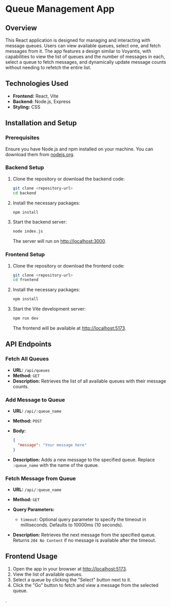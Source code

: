 # Queue Management App

## Overview

This React application is designed for managing and interacting with message queues. Users can view available queues, select one, and fetch messages from it. The app features a design similar to Voyantis, with capabilities to view the list of queues and the number of messages in each, select a queue to fetch messages, and dynamically update message counts without needing to refetch the entire list.

## Technologies Used

- **Frontend:** React, Vite
- **Backend:** Node.js, Express
- **Styling:** CSS

## Installation and Setup

### Prerequisites

Ensure you have Node.js and npm installed on your machine. You can download them from [nodejs.org](https://nodejs.org/).

### Backend Setup

1. Clone the repository or download the backend code:

    ```bash
    git clone <repository-url>
    cd backend
    ```

2. Install the necessary packages:

    ```bash
    npm install
    ```

3. Start the backend server:

    ```bash
    node index.js
    ```

    The server will run on [http://localhost:3000](http://localhost:3000).

### Frontend Setup

1. Clone the repository or download the frontend code:

    ```bash
    git clone <repository-url>
    cd frontend
    ```

2. Install the necessary packages:

    ```bash
    npm install
    ```

3. Start the Vite development server:

    ```bash
    npm run dev
    ```

    The frontend will be available at [http://localhost:5173](http://localhost:5173).

## API Endpoints

### Fetch All Queues

- **URL:** `/api/queues`
- **Method:** `GET`
- **Description:** Retrieves the list of all available queues with their message counts.

### Add Message to Queue

- **URL:** `/api/:queue_name`
- **Method:** `POST`
- **Body:**

    ```json
    {
      "message": "Your message here"
    }
    ```

- **Description:** Adds a new message to the specified queue. Replace `:queue_name` with the name of the queue.

### Fetch Message from Queue

- **URL:** `/api/:queue_name`
- **Method:** `GET`
- **Query Parameters:**
  - `timeout`: Optional query parameter to specify the timeout in milliseconds. Defaults to 10000ms (10 seconds).

- **Description:** Retrieves the next message from the specified queue. Returns `204 No Content` if no message is available after the timeout.

## Frontend Usage

1. Open the app in your browser at [http://localhost:5173](http://localhost:5173).
2. View the list of available queues.
3. Select a queue by clicking the "Select" button next to it.
4. Click the "Go" button to fetch and view a message from the selected queue.

.
